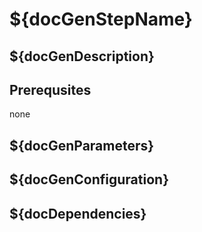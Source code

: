# ${docGenStepName}

## ${docGenDescription}

## Prerequsites

none

## ${docGenParameters}

## ${docGenConfiguration}

## ${docDependencies}


